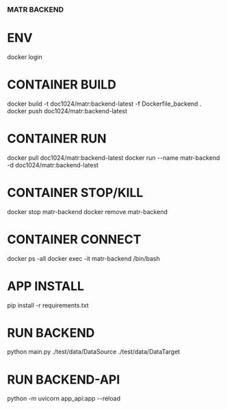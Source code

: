 ### MATR BACKEND

# ENV
docker login

# CONTAINER BUILD
docker build -t doc1024/matr:backend-latest -f Dockerfile_backend .
docker push doc1024/matr:backend-latest

# CONTAINER RUN
docker pull doc1024/matr:backend-latest
docker run --name matr-backend -d doc1024/matr:backend-latest

# CONTAINER STOP/KILL
docker stop matr-backend
docker remove matr-backend

# CONTAINER CONNECT
docker ps -all
docker exec -it matr-backend /bin/bash

# APP INSTALL
pip install -r requirements.txt

# RUN BACKEND
python main.py ./test/data/DataSource ./test/data/DataTarget

# RUN BACKEND-API
python -m uvicorn app_api:app --reload